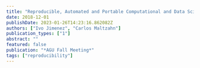 ```yaml
---
title: "Reproducible, Automated and Portable Computational and Data Science Experimentation Pipelines with Popper"
date: 2018-12-01
publishDate: 2023-01-26T14:23:16.862082Z
authors: ["Ivo Jimenez", "Carlos Maltzahn"]
publication_types: ["1"]
abstract: ""
featured: false
publication: "*AGU Fall Meeting*"
tags: ["reproducibility"]
---
```


